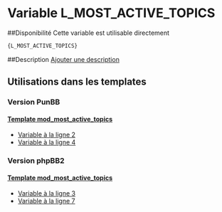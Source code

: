 # Variable L_MOST_ACTIVE_TOPICS

##Disponibilité
Cette variable est utilisable directement

```html
{L_MOST_ACTIVE_TOPICS}
```

##Description
[Ajouter une description](https://fa-tvars.appspot.com/var/L_MOST_ACTIVE_TOPICS)

## Utilisations dans les templates

### Version PunBB

#### [Template mod_most_active_topics](punbb/mod_most_active_topics.md#readme)
* [Variable &agrave; la ligne 2](../punbb/mod_most_active_topics.tpl#L2)
* [Variable &agrave; la ligne 4](../punbb/mod_most_active_topics.tpl#L4)

### Version phpBB2

#### [Template mod_most_active_topics](subsilver/mod_most_active_topics.md#readme)
* [Variable &agrave; la ligne 3](../subsilver/mod_most_active_topics.tpl#L3)
* [Variable &agrave; la ligne 7](../subsilver/mod_most_active_topics.tpl#L7)